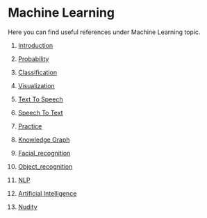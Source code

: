 # Machine Learning

Here you can find useful references under Machine Learning topic.

1. [Introduction](https://github.com/hqxsn/Awesome-Bookmarks-From-Globe/tree/master/Machine_Learning/Introduction/Readme.md) 

2. [Probability](https://github.com/hqxsn/Awesome-Bookmarks-From-Globe/tree/master/Machine_Learning/Probability/Readme.md) 

3. [Classification](https://github.com/hqxsn/Awesome-Bookmarks-From-Globe/tree/master/Machine_Learning/Classification/Readme.md) 

4. [Visualization](https://github.com/hqxsn/Awesome-Bookmarks-From-Globe/tree/master/Machine_Learning/Visualization/Readme.md) 

5. [Text To Speech]([Visualization](https://github.com/hqxsn/Awesome-Bookmarks-From-Globe/tree/master/Machine_Learning/TextToSpeech/Readme.md) )

6. [Speech To Text]([Visualization](https://github.com/hqxsn/Awesome-Bookmarks-From-Globe/tree/master/Machine_Learning/SpeechToText/Readme.md) )

7. [Practice](https://github.com/hqxsn/Awesome-Bookmarks-From-Globe/tree/master/Machine_Learning/Practice/Readme.md)

8. [Knowledge Graph](https://github.com/hqxsn/Awesome-Bookmarks-From-Globe/tree/master/Machine_Learning/Knowledge_graph)

9. [Facial_recognition](https://github.com/hqxsn/Awesome-Bookmarks-From-Globe/tree/master/Machine_Learning/Facial_recognition)

10. [Object_recognition](https://github.com/hqxsn/Awesome-Bookmarks-From-Globe/tree/master/Machine_Learning/Object_recognition)

11. [NLP](https://github.com/hqxsn/Awesome-Bookmarks-From-Globe/tree/master/Machine_Learning/Nlp)

12. [Artificial Intelligence](https://github.com/hqxsn/Awesome-Bookmarks-From-Globe/tree/master/Machine_Learning/Artificial_Intelligence)

13. [Nudity](https://github.com/hqxsn/Awesome-Bookmarks-From-Globe/tree/master/Machine_Learning/Nudity)

    ​    

